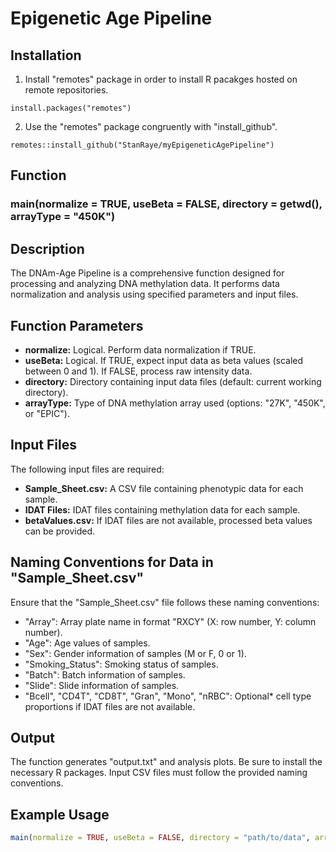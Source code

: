 # Epigenetic Age Pipeline 

## Installation 

1. Install "remotes" package in order to install R pacakges hosted on remote repositories.
```
install.packages("remotes")
```
2. Use the "remotes" package congruently with "install_github".
```
remotes::install_github("StanRaye/myEpigeneticAgePipeline")
```

## Function

### main(normalize = TRUE, useBeta = FALSE, directory = getwd(), arrayType = "450K")

## Description

The DNAm-Age Pipeline is a comprehensive function designed for processing and analyzing DNA methylation data. It performs data normalization and analysis using specified parameters and input files.

## Function Parameters

- **normalize:** Logical. Perform data normalization if TRUE.
- **useBeta:** Logical. If TRUE, expect input data as beta values (scaled between 0 and 1). If FALSE, process raw intensity data.
- **directory:** Directory containing input data files (default: current working directory).
- **arrayType:** Type of DNA methylation array used (options: "27K", "450K", or "EPIC").

## Input Files

The following input files are required:

- **Sample_Sheet.csv:** A CSV file containing phenotypic data for each sample.
- **IDAT Files:** IDAT files containing methylation data for each sample.
- **betaValues.csv:** If IDAT files are not available, processed beta values can be provided.

## Naming Conventions for Data in "Sample_Sheet.csv"

Ensure that the "Sample_Sheet.csv" file follows these naming conventions:

- "Array": Array plate name in format "RXCY" (X: row number, Y: column number).
- "Age": Age values of samples.
- "Sex": Gender information of samples (M or F, 0 or 1).
- "Smoking_Status": Smoking status of samples.
- "Batch": Batch information of samples.
- "Slide": Slide information of samples.
- "Bcell", "CD4T", "CD8T", "Gran", "Mono", "nRBC": Optional\* cell type proportions if IDAT files are not available.

## Output

The function generates "output.txt" and analysis plots. Be sure to install the necessary R packages. Input CSV files must follow the provided naming conventions.

## Example Usage

```R
main(normalize = TRUE, useBeta = FALSE, directory = "path/to/data", arrayType = "450K")
```
